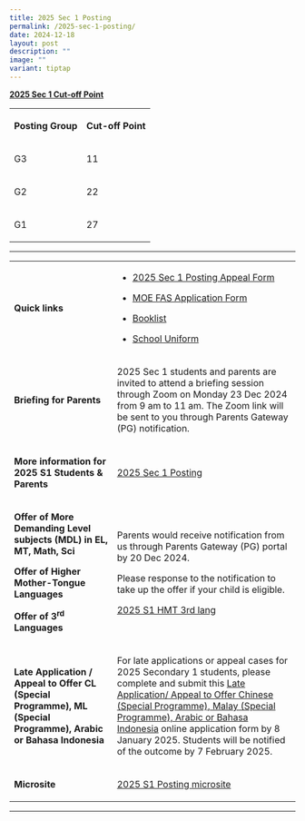 ```yaml
---
title: 2025 Sec 1 Posting
permalink: /2025-sec-1-posting/
date: 2024-12-18
layout: post
description: ""
image: ""
variant: tiptap
---
```

<p><strong><u>2025 Sec 1 Cut-off Point</u></strong>
</p>
<table style="minWidth: 50px">
<colgroup>
<col>
<col>
</colgroup>
<tbody>
<tr>
<th rowspan="1" colspan="1">
<p>Posting Group</p>
</th>
<th rowspan="1" colspan="1">
<p>Cut-off Point</p>
</th>
</tr>
<tr>
<td rowspan="1" colspan="1">
<p>G3</p>
</td>
<td rowspan="1" colspan="1">
<p>11</p>
</td>
</tr>
<tr>
<td rowspan="1" colspan="1">
<p>G2</p>
</td>
<td rowspan="1" colspan="1">
<p>22</p>
</td>
</tr>
<tr>
<td rowspan="1" colspan="1">
<p>G1</p>
</td>
<td rowspan="1" colspan="1">
<p>27</p>
</td>
</tr>
</tbody>
</table>
<hr>
<table style="minWidth: 50px">
<colgroup>
<col>
<col>
</colgroup>
<tbody>
<tr>
<td rowspan="1" colspan="1">
<p><strong>Quick links</strong>
</p>
</td>
<td rowspan="1" colspan="1">
<ul data-tight="true" class="tight">
<li>
<p><a href="https://form.gov.sg/6762145a16f382acf466373b" rel="noopener nofollow" target="_blank">2025 Sec 1 Posting Appeal Form</a>
</p>
</li>
<li>
<p><a href="https://go.gov.sg/moe-efas" rel="noopener nofollow" target="_blank">MOE FAS Application Form</a>
</p>
</li>
<li>
<p><a href="https://www.chungchenghighyishun.moe.edu.sg/admission/services/2025booklists/" rel="noopener nofollow" target="_blank">Booklist</a>
</p>
</li>
<li>
<p><a href="https://www.chungchenghighyishun.moe.edu.sg/admission/services/school-attire/" rel="noopener nofollow" target="_blank">School Uniform</a>
</p>
</li>
</ul>
</td>
</tr>
<tr>
<td rowspan="1" colspan="1">
<p><strong>Briefing for Parents</strong>
</p>
</td>
<td rowspan="1" colspan="1">
<p>2025 Sec 1 students and parents are invited to attend a briefing session
through Zoom on Monday 23 Dec 2024 from 9 am to 11 am. The Zoom link will
be sent to you through Parents Gateway (PG) notification.</p>
</td>
</tr>
<tr>
<td rowspan="1" colspan="1">
<p><strong>More information for 2025 S1 Students &amp; Parents</strong>
</p>
</td>
<td rowspan="1" colspan="1">
<p><a href="/files/Announcements/2025_S1_Posting.pdf" rel="noopener nofollow" target="_blank">2025 Sec 1 Posting</a>
</p>
</td>
</tr>
<tr>
<td rowspan="1" colspan="1">
<p><strong>Offer of More Demanding Level subjects (MDL) in EL, MT, Math, Sci</strong>
</p>
<p></p>
<p><strong>Offer of Higher Mother-Tongue Languages</strong>
</p>
<p></p>
<p><strong>Offer of 3<sup>rd</sup> Languages</strong>
</p>
</td>
<td rowspan="1" colspan="1">
<p>Parents would receive notification from us through Parents Gateway (PG)
portal by 20 Dec 2024.</p>
<p></p>
<p>Please response to the notification to take up the offer if your child
is eligible.</p>
<p></p>
<p><a href="/files/Announcements/2025_S1_HMT_3rd_lang.pdf" rel="noopener nofollow" target="_blank">2025 S1 HMT 3rd lang</a>
</p>
</td>
</tr>
<tr>
<td rowspan="1" colspan="1">
<p><strong>Late Application / Appeal to Offer CL (Special Programme), ML (Special Programme), Arabic or Bahasa Indonesia</strong>
</p>
</td>
<td rowspan="1" colspan="1">
<p>For late applications or appeal cases for 2025 Secondary 1 students, please
complete and submit this <a href="https://form.gov.sg/67622cdfd17f9b1a4edccc8c" rel="noopener nofollow" target="_blank">Late Application/ Appeal to Offer Chinese (Special Programme), Malay (Special Programme), Arabic or Bahasa Indonesia</a> online
application form by 8 January 2025. Students will be notified of the outcome
by 7 February 2025.</p>
</td>
</tr>
<tr>
<td rowspan="1" colspan="1">
<p><strong>Microsite</strong>
</p>
</td>
<td rowspan="1" colspan="1">
<p><a href="https://sites.google.com/moe.edu.sg/cchy2025s1posting" rel="noopener nofollow" target="_blank">2025 S1 Posting microsite</a>
</p>
</td>
</tr>
</tbody>
</table>
<hr>
<p></p>